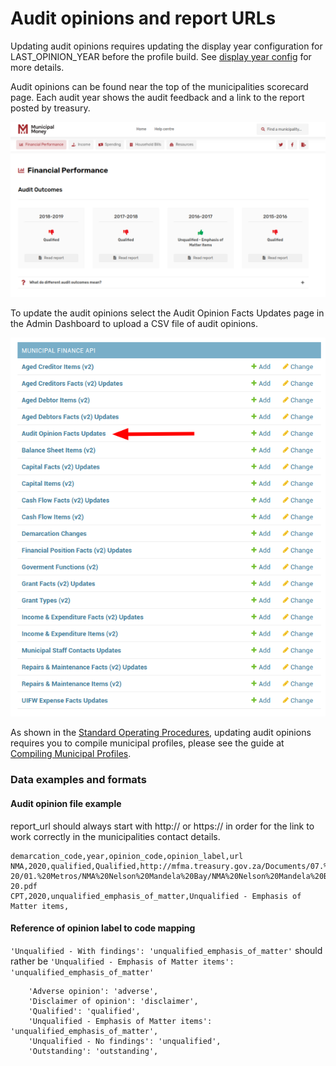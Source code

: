 # Audit opinions and report URLs

Updating audit opinions requires updating the display year configuration for LAST\_OPINION\_YEAR before the profile build. See [display year config](fiscal-data/display-year-config.md#last\_opinion\_year) for more details.

Audit opinions can be found near the top of the municipalities scorecard page. Each audit year shows the audit feedback and a link to the report posted by treasury.

![](<../.gitbook/assets/image (20).png>)

To update the audit opinions select the Audit Opinion Facts Updates page in the Admin Dashboard to upload a CSV file of audit opinions.

![](<../.gitbook/assets/image (2).png>)

As shown in the [Standard Operating Procedures](standard-operating-procedure.md), updating audit opinions requires you to compile municipal profiles, please see the guide at [Compiling Municipal Profiles](administrators-guide.md#compiling-municipal-profiles).

### Data examples and formats

#### Audit opinion file example

report\_url should always start with http:// or https:// in order for the link to work correctly in the municipalities contact details.

```
demarcation_code,year,opinion_code,opinion_label,url
NMA,2020,qualified,Qualified,http://mfma.treasury.gov.za/Documents/07.%20Audit%20Reports/2019-20/01.%20Metros/NMA%20Nelson%20Mandela%20Bay/NMA%20Nelson%20Mandela%20Bay%20Consolidated%20Audit%20report%202019-20.pdf
CPT,2020,unqualified_emphasis_of_matter,Unqualified - Emphasis of Matter items,
```

#### Reference of opinion label to code mapping

`'Unqualified - With findings': 'unqualified_emphasis_of_matter'` should rather be `'Unqualified - Emphasis of Matter items': 'unqualified_emphasis_of_matter'`

```
    'Adverse opinion': 'adverse',
    'Disclaimer of opinion': 'disclaimer',
    'Qualified': 'qualified',
    'Unqualified - Emphasis of Matter items': 'unqualified_emphasis_of_matter',
    'Unqualified - No findings': 'unqualified',
    'Outstanding': 'outstanding',
```
